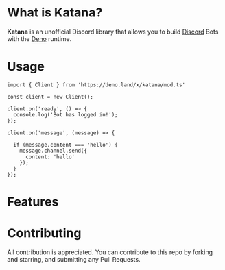 # What is Katana?

**Katana** is an unofficial Discord library that allows you to build [Discord](http://discord.com) Bots with the [Deno](http://deno.land) runtime.

# Usage

```TS
import { Client } from 'https://deno.land/x/katana/mod.ts'

const client = new Client();

client.on('ready', () => {
  console.log('Bot has logged in!');
});

client.on('message', (message) => {

  if (message.content === 'hello') {
    message.channel.send({
      content: 'hello'
    });
  }
});
```

# Features

# Contributing

All contribution is appreciated. You can contribute to this repo by forking and starring, and submitting any Pull Requests.


